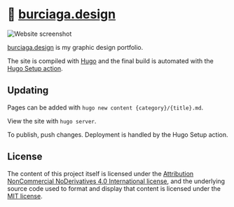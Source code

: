 # 🎨 [burciaga.design](https://burciaga.design/)

![Website screenshot](https://imgur.com/Do6ewOe.png)

[burciaga.design](https://burciaga.design/) is my graphic design portfolio.

The site is compiled with [Hugo](https://gohugo.io/) and the final build is automated with the [Hugo Setup action](https://github.com/marketplace/actions/hugo-setup).

## Updating

Pages can be added with `hugo new content {category}/{title}.md`.

View the site with `hugo server`.

To publish, push changes. Deployment is handled by the Hugo Setup action.

## License

The content of this project itself is licensed under the [Attribution NonCommercial NoDerivatives 4.0 International license](https://creativecommons.org/licenses/by-nc-nd/4.0/), and the underlying source code used to format and display that content is licensed under the [MIT license](LICENSE.md).
